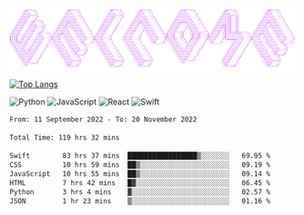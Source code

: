 
![ezcv logo](https://raw.githubusercontent.com/adammgerber/images/main/Welcome.png)

[![Top Langs](https://github-readme-stats.vercel.app/api/top-langs/?username=adammgerber&layout=compact)](https://github.com/anuraghazra/github-readme-stats)

![Python](https://img.shields.io/badge/python-3670A0?style=for-the-badge&logo=python&logoColor=ffdd54)
![JavaScript](https://img.shields.io/badge/javascript-%23323330.svg?style=for-the-badge&logo=javascript&logoColor=%23F7DF1E)
![React](https://img.shields.io/badge/react-%2320232a.svg?style=for-the-badge&logo=react&logoColor=%2361DAFB)
![Swift](https://img.shields.io/badge/swift-F54A2A?style=for-the-badge&logo=swift&logoColor=white)

<!--📊 &nbsp;**Time spent coding**-->

<!--START_SECTION:waka-->

```text
From: 11 September 2022 - To: 20 November 2022

Total Time: 119 hrs 32 mins

Swift        83 hrs 37 mins  █████████████████▒░░░░░░░   69.95 %
CSS          10 hrs 59 mins  ██▒░░░░░░░░░░░░░░░░░░░░░░   09.19 %
JavaScript   10 hrs 55 mins  ██▒░░░░░░░░░░░░░░░░░░░░░░   09.14 %
HTML         7 hrs 42 mins   █▓░░░░░░░░░░░░░░░░░░░░░░░   06.45 %
Python       3 hrs 4 mins    ▓░░░░░░░░░░░░░░░░░░░░░░░░   02.57 %
JSON         1 hr 23 mins    ▒░░░░░░░░░░░░░░░░░░░░░░░░   01.16 %
```

<!--END_SECTION:waka-->

